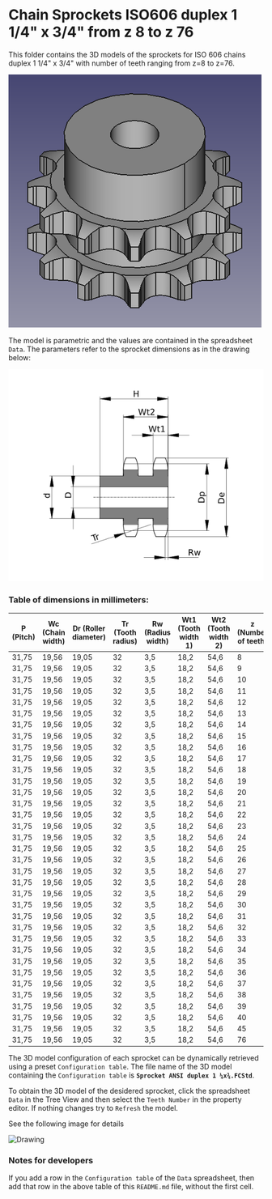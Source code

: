 # Chain Sprockets ISO606 duplex 1 1/4" x 3/4" from z 8 to z 76

This folder contains the 3D models of the sprockets for ISO 606 chains duplex 1 1/4" x 3/4" with number of teeth ranging from z=8 to z=76.

![Image](screenshot.png "Sprocket Duplex")

The model is parametric and the values are contained in the spreadsheet `Data`.
The parameters refer to the sprocket dimensions as in the drawing below:

![Drawing](drawing.png "Drawing")

### Table of dimensions in millimeters:

P (Pitch)|Wc (Chain width)|Dr (Roller diameter)|Tr (Tooth radius)|Rw (Radius width)|Wt1 (Tooth width 1)|Wt2 (Tooth width 2)|z (Number of teeth)|De (External Diameter)|Dp (pitch diameter)|d (Hub diameter)|D (Hole diameter)|H (Total height)
---|---|---|---|---|---|---|---|---|---|---|---|---
31,75|19,56|19,05|32|3,5|18,2|54,6|8|98,1|82,96|53|20|75
31,75|19,56|19,05|32|3,5|18,2|54,6|9|108|92,84|63|20|75
31,75|19,56|19,05|32|3,5|18,2|54,6|10|117,9|102,74|70|20|75
31,75|19,56|19,05|32|3,5|18,2|54,6|11|127,8|112,68|80|20|80
31,75|19,56|19,05|32|3,5|18,2|54,6|12|137,8|122,68|90|20|80
31,75|19,56|19,05|32|3,5|18,2|54,6|13|147,8|132,65|100|20|80
31,75|19,56|19,05|32|3,5|18,2|54,6|14|157,8|142,68|110|20|80
31,75|19,56|19,05|32|3,5|18,2|54,6|15|167,9|152,72|120|20|80
31,75|19,56|19,05|32|3,5|18,2|54,6|16|177,9|162,75|120|25|80
31,75|19,56|19,05|32|3,5|18,2|54,6|17|187,9|172,78|120|25|80
31,75|19,56|19,05|32|3,5|18,2|54,6|18|198|182,85|120|25|80
31,75|19,56|19,05|32|3,5|18,2|54,6|19|208,1|192,91|120|25|80
31,75|19,56|19,05|32|3,5|18,2|54,6|20|218,1|202,98|120|25|80
31,75|19,56|19,05|32|3,5|18,2|54,6|21|228,2|213,04|140|25|80
31,75|19,56|19,05|32|3,5|18,2|54,6|22|238,3|223,11|140|25|80
31,75|19,56|19,05|32|3,5|18,2|54,6|23|248,3|233,17|140|25|80
31,75|19,56|19,05|32|3,5|18,2|54,6|24|258,4|243,23|140|25|80
31,75|19,56|19,05|32|3,5|18,2|54,6|25|268,5|253,33|140|25|80
31,75|19,56|19,05|32|3,5|18,2|54,6|26|278,6|263,4|150|25|80
31,75|19,56|19,05|32|3,5|18,2|54,6|27|288,6|273,49|150|25|80
31,75|19,56|19,05|32|3,5|18,2|54,6|28|298,7|283,56|150|25|80
31,75|19,56|19,05|32|3,5|18,2|54,6|29|308,8|293,65|150|25|80
31,75|19,56|19,05|32|3,5|18,2|54,6|30|318,9|303,75|150|25|80
31,75|19,56|19,05|32|3,5|18,2|54,6|31|329|313,85|150|25|80
31,75|19,56|19,05|32|3,5|18,2|54,6|32|339,1|323,91|150|25|80
31,75|19,56|19,05|32|3,5|18,2|54,6|33|349,2|334,01|150|25|80
31,75|19,56|19,05|32|3,5|18,2|54,6|34|359,3|344,1|150|25|80
31,75|19,56|19,05|32|3,5|18,2|54,6|35|369,4|354,2|150|25|80
31,75|19,56|19,05|32|3,5|18,2|54,6|36|379,5|364,3|150|30|80
31,75|19,56|19,05|32|3,5|18,2|54,6|37|389,5|374,39|150|30|80
31,75|19,56|19,05|32|3,5|18,2|54,6|38|399,6|384,49|150|30|80
31,75|19,56|19,05|32|3,5|18,2|54,6|39|409,7|394,59|150|30|80
31,75|19,56|19,05|32|3,5|18,2|54,6|40|419,8|404,69|150|30|80
31,75|19,56|19,05|32|3,5|18,2|54,6|45|470,3|455,17|160|30|90
31,75|19,56|19,05|32|3,5|18,2|54,6|76|783,5|768,32|180|30|100

The 3D model configuration of each sprocket can be dynamically retrieved using a preset `Configuration table`.
The file name of the 3D model containing the `Configuration table` is **`Sprocket ANSI duplex 1 ¼x¾.FCStd`**.

To obtain the 3D model of the desidered sprocket, click the spreadsheet `Data` in the Tree View and then select the `Teeth Number` in the property editor. If nothing changes try to `Refresh` the model.

See the following image for details

![Drawing](https://github.com/FreeCAD/FreeCAD-library/raw/master/Mechanical%20Parts/Chains/Plate%20Wheel/ISO%20606/Simplex%201%20½%20x%201/configuration.png)

### Notes for developers
If you add a row in the `Configuration table` of the `Data` spreadsheet, then add that row in the above table of this `README.md` file, without the first cell.
